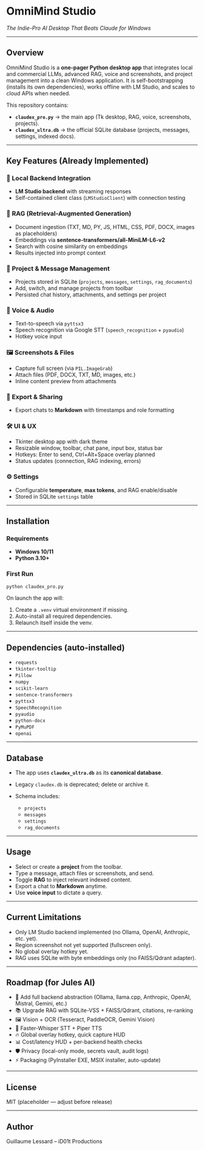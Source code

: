 # OmniMind Studio

*The Indie-Pro AI Desktop That Beats Claude for Windows*

---

## Overview

OmniMind Studio is a **one-pager Python desktop app** that integrates local and commercial LLMs, advanced RAG, voice and screenshots, and project management into a clean Windows application. It is self-bootstrapping (installs its own dependencies), works offline with LM Studio, and scales to cloud APIs when needed.

This repository contains:

* **`claudex_pro.py`** → the main app (Tk desktop, RAG, voice, screenshots, projects).
* **`claudex_ultra.db`** → the official SQLite database (projects, messages, settings, indexed docs).

---

## Key Features (Already Implemented)

### 🔌 Local Backend Integration

* **LM Studio backend** with streaming responses
* Self-contained client class (`LMStudioClient`) with connection testing

### 🧠 RAG (Retrieval-Augmented Generation)

* Document ingestion (TXT, MD, PY, JS, HTML, CSS, PDF, DOCX, images as placeholders)
* Embeddings via **sentence-transformers/all-MiniLM-L6-v2**
* Search with cosine similarity on embeddings
* Results injected into prompt context

### 📁 Project & Message Management

* Projects stored in SQLite (`projects`, `messages`, `settings`, `rag_documents`)
* Add, switch, and manage projects from toolbar
* Persisted chat history, attachments, and settings per project

### 🎤 Voice & Audio

* Text-to-speech via `pyttsx3`
* Speech recognition via Google STT (`speech_recognition` + `pyaudio`)
* Hotkey voice input

### 🖼️ Screenshots & Files

* Capture full screen (via `PIL.ImageGrab`)
* Attach files (PDF, DOCX, TXT, MD, images, etc.)
* Inline content preview from attachments

### 💾 Export & Sharing

* Export chats to **Markdown** with timestamps and role formatting

### 🛠️ UI & UX

* Tkinter desktop app with dark theme
* Resizable window, toolbar, chat pane, input box, status bar
* Hotkeys: Enter to send, Ctrl+Alt+Space overlay planned
* Status updates (connection, RAG indexing, errors)

### ⚙️ Settings

* Configurable **temperature**, **max tokens**, and RAG enable/disable
* Stored in SQLite `settings` table

---

## Installation

### Requirements

* **Windows 10/11**
* **Python 3.10+**

### First Run

```bash
python claudex_pro.py
```

On launch the app will:

1. Create a `.venv` virtual environment if missing.
2. Auto-install all required dependencies.
3. Relaunch itself inside the venv.

---

## Dependencies (auto-installed)

* `requests`
* `tkinter-tooltip`
* `Pillow`
* `numpy`
* `scikit-learn`
* `sentence-transformers`
* `pyttsx3`
* `SpeechRecognition`
* `pyaudio`
* `python-docx`
* `PyMuPDF`
* `openai`

---

## Database

* The app uses **`claudex_ultra.db`** as its **canonical database**.
* Legacy `claudex.db` is deprecated; delete or archive it.
* Schema includes:

  * `projects`
  * `messages`
  * `settings`
  * `rag_documents`

---

## Usage

* Select or create a **project** from the toolbar.
* Type a message, attach files or screenshots, and send.
* Toggle **RAG** to inject relevant indexed content.
* Export a chat to **Markdown** anytime.
* Use **voice input** to dictate a query.

---

## Current Limitations

* Only LM Studio backend implemented (no Ollama, OpenAI, Anthropic, etc. yet).
* Region screenshot not yet supported (fullscreen only).
* No global overlay hotkey yet.
* RAG uses SQLite with byte embeddings only (no FAISS/Qdrant adapter).

---

## Roadmap (for Jules AI)

* 🔗 Add full backend abstraction (Ollama, llama.cpp, Anthropic, OpenAI, Mistral, Gemini, etc.)
* 📚 Upgrade RAG with SQLite-VSS + FAISS/Qdrant, citations, re-ranking
* 🖼️ Vision + OCR (Tesseract, PaddleOCR, Gemini Vision)
* 🎤 Faster-Whisper STT + Piper TTS
* 🔥 Global overlay hotkey, quick capture HUD
* 📊 Cost/latency HUD + per-backend health checks
* 🛡️ Privacy (local-only mode, secrets vault, audit logs)
* ⚡ Packaging (PyInstaller EXE, MSIX installer, auto-update)

---

## License

MIT (placeholder — adjust before release)

---

## Author

Guillaume Lessard – iD01t Productions



